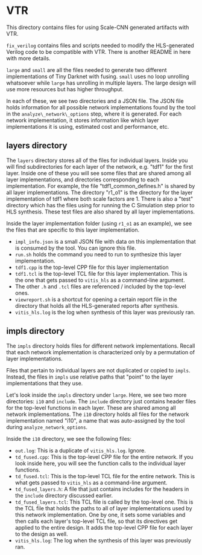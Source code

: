 # VTR

This directory contains files for using Scale-CNN generated artifacts with VTR.

`fix_verilog` contains files and scripts needed to modify the HLS-generated Verilog code to be compatible with VTR. There is another README in here with more details.

`large` and `small` are all the files needed to generate two different implementations of Tiny Darknet with fusing. `small` uses no loop unrolling whatsoever while `large` has unrolling in multiple layers. The large design will use more resources but has higher throughput.

In each of these, we see two directories and a JSON file. The JSON file holds information for all possible network implementations found by the tool in the `analyze\_network\_options` step, where it is generated. For each network implementation, it stores information like which layer implementations it is using, estimated cost and performance, etc.

## layers directory

The `layers` directory stores all of the files for individual layers. Inside you will find subdirectories for each layer of the network, e.g. "tdf1" for the first layer. Inside one of these you will see some files that are shared among all layer implementations, and directories corresponding to each implementation. For example, the file "tdf1\_common\_defines.h" is shared by all layer implementations. The directory "r1\_o1" is the directory for the layer implementation of tdf1 where both scale factors are 1. There is also a "test" directory which has the files using for running the C Simulation step prior to HLS synthesis. These test files are also shared by all layer implementations.

Inside the layer implementation folder (using `r1_o1` as an example), we see the files that are specific to this layer implementation.
- `impl_info.json` is a small JSON file with data on this implementation that is consumed by the tool. You can ignore this file.
- `run.sh` holds the command you need to run to synthesize this layer implementation.
- `tdf1.cpp` is the top-level CPP file for this layer implementation
- `tdf1.tcl` is the top-level TCL file for this layer implementation. This is the one that gets passed to `vitis_hls` as a command-line argument.
- The other `.h` and `.tcl` files are referenced / included by the top-level ones.
- `viewreport.sh` is a shortcut for opening a certain report file in the directory that holds all the HLS-generated reports after synthesis.
- `vitis_hls.log` is the log when synthesis of this layer was previously ran.


## impls directory

The `impls` directory holds files for different network implementations. Recall that each network implementation is characterized only by a permutation of layer implementations.

Files that pertain to individual layers are not duplicated or copied to `impls`. Instead, the files in `impls` use relative paths that "point" to the layer implementations that they use.

Let's look inside the `impls` directory under `large`. Here, we see two more directories: `i10` and `include`.
The `include` directory just contains header files for the top-level functions in each layer. These are shared among all network implementations.
The `i10` directory holds all files for the network implementation named "i10", a name that was auto-assigned by the tool during `analyze_network_options`.

Inside the `i10` directory, we see the following files:
- `out.log`: This is a duplicate of `vitis_hls.log`. Ignore.
- `td_fused.cpp`: This is the top-level CPP file for the entire network. If you look inside here, you will see the function calls to the individual layer functions.
- `td_fused.tcl`: This is the top-level TCL file for the entire network. This is what gets passed to `vitis_hls` as a command-line argument.
- `td_fused_layers.h`: A file that just contains includes for the headers in the `include` directory discussed earlier.
- `td_fused_layers.tcl`: This TCL file is called by the top-level one. This is the TCL file that holds the paths to all of layer implementations used by this network implementation. One by one, it sets some variables and then calls each layer's top-level TCL file, so that its directives get applied to the entire design. It adds the top-level CPP file for each layer to the design as well.
- `vitis_hls.log`: The log when the synthesis of this layer was previously ran.



